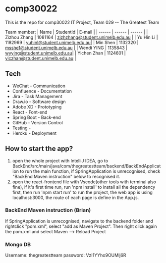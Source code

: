 # comp30022
This is the repo for comp30022 IT Project, Team 029 -- The Greatest Team

Team member:
| Name | StudentId | E-mail |
| ------ | ------ | ------ |
| Zizhou Zhang | 1081164 | zizhzhang@student.unimelb.edu.au |
| Yu Hin Li | 1182969 | yuhinl@student.unimelb.edu.au|
| Min Shen | 1132320 | msshe1@student.unimelb.edu.au |
| Wendi YING | 1135843 | wyying@student.unimelb.edu.au|
| Yichen Zhan | 1124601 | yiczhan@student.unimelb.edu.au |

## Tech

- WeChat - Communication
- Confluence - Documentation
- Jira - Task Management
- Draw.io - Software design
- Adobe XD - Prototyping
- React - Font-end
- Spring Boot - Back-end
- GitHub - Version Control
- Testing - 
- Heroku - Deployment

## How to start the app?
1) open the whole project with IntelliJ IDEA, go to BackEnd/src/main/java/com/thegreatestteam/backend/BackEndApplication to run the main function, if SpringApplication is unrecognised, check "BackEnd Maven instruction" below to recognised it.
2) open the react-frontend file with Vscode(other tools with terminal also fine), if it's first time run, run 'npm install' to install all the dependency first, then run 'npm start run' to run the project, the web app is using localhost:3000, the route of each page is define in the App.js.

### BackEnd Maven instruction (Brian)

If SpringApplication is unrecognised, navigate to the backend folder and rightclick "pom.xml", 
select "add as Maven Project". Then right click again the pom.xml and select Maven --> Reload Project

### Mongo DB
Username: thegreatestteam
password: VzI1YYho9OUMlj6R